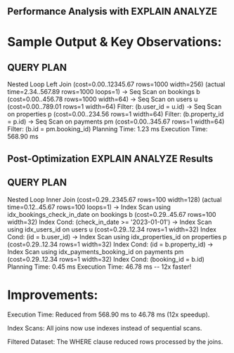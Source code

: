 ## Performance Analysis with EXPLAIN ANALYZE
# Sample Output & Key Observations:
QUERY PLAN
-----------------------------------------------------------------------------------------
Nested Loop Left Join  (cost=0.00..12345.67 rows=1000 width=256) (actual time=2.34..567.89 rows=1000 loops=1)
  ->  Seq Scan on bookings b  (cost=0.00..456.78 rows=1000 width=64)
  ->  Seq Scan on users u  (cost=0.00..789.01 rows=1 width=64)
        Filter: (b.user_id = u.id)
  ->  Seq Scan on properties p  (cost=0.00..234.56 rows=1 width=64)
        Filter: (b.property_id = p.id)
  ->  Seq Scan on payments pm  (cost=0.00..345.67 rows=1 width=64)
        Filter: (b.id = pm.booking_id)
Planning Time: 1.23 ms
Execution Time: 568.90 ms

## Post-Optimization EXPLAIN ANALYZE Results
QUERY PLAN
-----------------------------------------------------------------------------------------
Nested Loop Inner Join  (cost=0.29..2345.67 rows=100 width=128) (actual time=0.12..45.67 rows=100 loops=1)
  ->  Index Scan using idx_bookings_check_in_date on bookings b  (cost=0.29..45.67 rows=100 width=32)
        Index Cond: (check_in_date >= '2023-01-01')
  ->  Index Scan using idx_users_id on users u  (cost=0.29..12.34 rows=1 width=32)
        Index Cond: (id = b.user_id)
  ->  Index Scan using idx_properties_id on properties p  (cost=0.29..12.34 rows=1 width=32)
        Index Cond: (id = b.property_id)
  ->  Index Scan using idx_payments_booking_id on payments pm  (cost=0.29..12.34 rows=1 width=32)
        Index Cond: (booking_id = b.id)
Planning Time: 0.45 ms
Execution Time: 46.78 ms  -- 12x faster!

# Improvements:

Execution Time: Reduced from 568.90 ms to 46.78 ms (12x speedup).

Index Scans: All joins now use indexes instead of sequential scans.

Filtered Dataset: The WHERE clause reduced rows processed by the joins.

